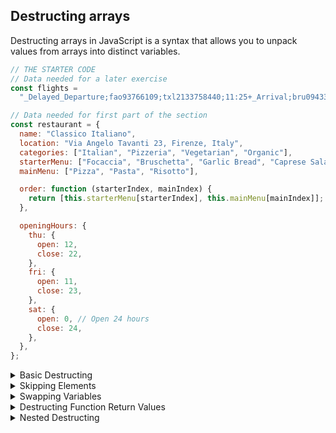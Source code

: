 ## Destructing arrays

Destructing arrays in JavaScript is a syntax that allows you to unpack values from arrays into distinct variables.

```js
// THE STARTER CODE
// Data needed for a later exercise
const flights =
  "_Delayed_Departure;fao93766109;txl2133758440;11:25+_Arrival;bru0943384722;fao93766109;11:45+_Delayed_Arrival;hel7439299980;fao93766109;12:05+_Departure;fao93766109;lis2323639855;12:30";

// Data needed for first part of the section
const restaurant = {
  name: "Classico Italiano",
  location: "Via Angelo Tavanti 23, Firenze, Italy",
  categories: ["Italian", "Pizzeria", "Vegetarian", "Organic"],
  starterMenu: ["Focaccia", "Bruschetta", "Garlic Bread", "Caprese Salad"],
  mainMenu: ["Pizza", "Pasta", "Risotto"],

  order: function (starterIndex, mainIndex) {
    return [this.starterMenu[starterIndex], this.mainMenu[mainIndex]];
  },

  openingHours: {
    thu: {
      open: 12,
      close: 22,
    },
    fri: {
      open: 11,
      close: 23,
    },
    sat: {
      open: 0, // Open 24 hours
      close: 24,
    },
  },
};
```

<details>
  <summary>Basic Destructing</summary>
  
  ```javascript
const arr = [10, 20];
const [a, b] = arr;
console.log(a); // 10
console.log(b); // 20

  ```
</details>

<details>
  <summary>Skipping Elements</summary>
  
  ```javascript
const arr = ['apple', 'banana', 'cherry'];
const [first, , third] = arr;
console.log(first); // 'apple'
console.log(third); // 'cherry'
  ```
</details>

<details>
  <summary>Swapping Variables</summary>
  
  ```javascript
let x = 'coffee';
let y = 'tea';
[x, y] = [y, x];
console.log(x); // 'tea'
console.log(y); // 'coffee'
  ```
</details>

<details>
  <summary>Destructing Function Return Values</summary>
  
  ```javascript
function getCoordinates() {
  return [12, 34];
}
const [lat, long] = getCoordinates();
console.log(lat);  // 12
console.log(long); // 34

  ```
</details>

<details>
  <summary>Nested Destructing</summary>
  
  ```javascript
const nested = [1, 2, [3, 4]];
const [ , , [m, n]] = nested;
console.log(m); // 3
console.log(n); // 4
  ```
</details>

